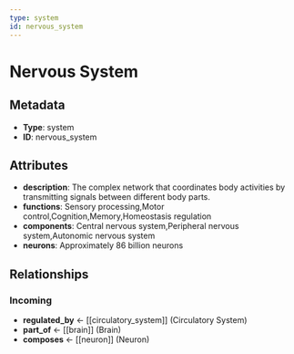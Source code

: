 ```yaml
---
type: system
id: nervous_system
---
```


# Nervous System

## Metadata

- **Type**: system
- **ID**: nervous_system

## Attributes

- **description**: The complex network that coordinates body activities by transmitting signals between different body parts.
- **functions**: Sensory processing,Motor control,Cognition,Memory,Homeostasis regulation
- **components**: Central nervous system,Peripheral nervous system,Autonomic nervous system
- **neurons**: Approximately 86 billion neurons

## Relationships

### Incoming

- **regulated_by** ← [[circulatory_system]] (Circulatory System)
- **part_of** ← [[brain]] (Brain)
- **composes** ← [[neuron]] (Neuron)

